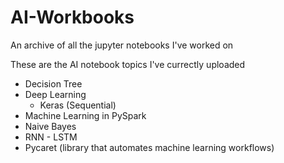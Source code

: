 # AI-Workbooks
An archive of all the jupyter notebooks I've worked on

These are the AI notebook topics I've currectly uploaded
- Decision Tree
- Deep Learning
  - Keras (Sequential)
- Machine Learning in PySpark
- Naive Bayes
- RNN - LSTM
- Pycaret (library that automates machine learning workflows)
